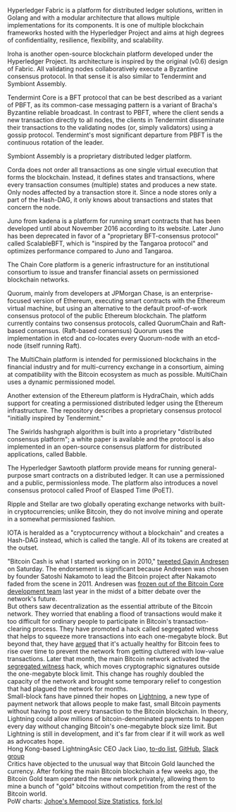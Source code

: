 
Hyperledger Fabric is a platform for distributed ledger solutions, written in
 Golang and with a modular architecture that allows multiple implementations for
 its components. It is one of multiple blockchain frameworks hosted with the
 Hyperledger Project and aims at high degrees of confidentiality, resilience,
 flexibility, and scalability.

Iroha is another open-source blockchain platform developed under the Hyperledger
 Project. Its architecture is inspired by the original (v0.6) design of Fabric.
 All validating nodes collaboratively execute a Byzantine consensus protocol. In
 that sense it is also similar to Tendermint and Symbiont Assembly.

Tendermint Core is a BFT protocol that can be best described as a variant of
 PBFT, as its common-case messaging pattern is a variant of Bracha's Byzantine
 reliable broadcast. In contrast to PBFT, where the client sends a new
 transaction directly to all nodes, the clients in Tendermint disseminate their
 transactions to the validating nodes (or, simply validators) using a gossip
 protocol. Tendermint's most significant departure from PBFT is the continuous
 rotation of the leader.

Symbiont Assembly is a proprietary distributed ledger platform.

Corda does not order all transactions as one single virtual execution that forms
 the blockchain. Instead, it defines states and transactions, where every
 transaction consumes (multiple) states and produces a new state. Only nodes
 affected by a transaction store it. Since a node stores only a part of the
 Hash-DAG, it only knows about transactions and states that concern the node.

Juno from kadena is a platform for running smart contracts that has been
 developed until about November 2016 according to its website. Later Juno has
 been deprecated in favor of a "proprietary BFT-consensus protocol" called
 ScalableBFT, which is "inspired by the Tangaroa protocol" and optimizes
 performance compared to Juno and Tangaroa.

The Chain Core platform is a generic infrastructure for an institutional
 consortium to issue and transfer financial assets on permissioned blockchain
 networks.

Quorum, mainly from developers at JPMorgan Chase, is an enterprise-focused
 version of Ethereum, executing smart contracts with the Ethereum virtual
 machine, but using an alternative to the default proof-of-work consensus
 protocol of the public Ethereum blockchain. The platform currently contains
 two consensus protocols, called QuorumChain and Raft-based consensus.
 (Raft-based consensus) Quorum uses the implementation in etcd and co-locates
 every Quorum-node with an etcd-node (itself running Raft).

The MultiChain platform is intended for permissioned blockchains in the
 financial industry and for multi-currency exchange in a consortium, aiming at
 compatibility with the Bitcoin ecosystem as much as possible. MultiChain uses a
 dynamic permissioned model.

Another extension of the Ethereum platform is HydraChain, which adds support for
 creating a permissioned distributed ledger using the Ethereum infrastructure.
 The repository describes a proprietary consensus protocol "initially inspired
 by Tendermint."

The Swirlds hashgraph algorithm is built into a proprietary "distributed
 consensus platform"; a white paper is available and the protocol is also
 implemented in an open-source consensus platform for distributed applications,
 called Babble.

The Hyperledger Sawtooth platform provide means for running general-purpose
 smart contracts on a distributed ledger. It can use a permissioned and a
 public, permissionless mode. The platform also introduces a novel consensus
 protocol called Proof of Elasped Time (PoET).

Ripple and Stellar are two globally operating exchange networks with built-in
 cryptocurrencies; unlike Bitcoin, they do not involve mining and operate in a
 somewhat permissioned fashion.

IOTA is heralded as a "cryptocurrency without a blockchain" and creates a
 Hash-DAG instead, which is called the tangle. All of its tokens are created at
 the outset.

"Bitcoin Cash is what I started working on in 2010,"
 [tweeted Gavin Andresen](https://twitter.com/gavinandresen/status/929377620000681984)
 on Saturday. The endorsement is significant because Andresen was chosen by
 founder Satoshi Nakamoto to lead the Bitcoin project after Nakamoto faded from
 the scene in 2011. Andresen was
 [frozen out of the Bitcoin Core development team](https://www.theguardian.com/technology/2016/may/06/bitcoin-project-blocks-out-gavin-andresen-over-satoshi-nakamoto-claims)
 last year in the midst of a bitter debate over the network's future.<br>
But others saw decentralization as the essential attribute of the Bitcoin
 network. They worried that enabling a flood of transactions would make it too
 difficult for ordinary people to participate in Bitcoin's transaction-clearing
 process. They have promoted a hack called segregated witness that helps to
 squeeze more transactions into each one-megabyte block. But beyond that, they
 have
 [argued](https://medium.com/@jgarzik/bitcoin-is-being-hot-wired-for-settlement-a5beb1df223a)
 that it's actually healthy for Bitcoin fees to rise over time to prevent the
 network from getting cluttered with low-value transactions. Later that month,
 the main Bitcoin network activated the
 [segregated witness](https://en.wikipedia.org/wiki/SegWit) hack, which moves
 cryptographic signatures outside the one-megabyte block limit. This change has
 roughly doubled the capacity of the network and brought some temporary relief
 to congestion that had plagued the network for months.<br>
Small-block fans have pinned their hopes on
 [Lightning](https://en.wikipedia.org/wiki/Lightning_Network), a new type of
 payment network that allows people to make fast, small Bitcoin payments without
 having to post every transaction to the Bitcoin blockchain. In theory,
 Lightning could allow millions of bitcoin-denominated payments to happen every
 day without changing Bitcoin's one-megabyte block size limit. But Lightning is
 still in development, and it's far from clear if it will work as well as
 advocates hope.<br>
Hong Kong-based LightningAsic CEO Jack Liao,
 [to-do list](https://trello.com/b/P1rLw1G9/bitcoin-gold-todos),
 [GitHub](https://github.com/BTCGPU/BTCGPU),
 [Slack group](https://bitcoin-gold.slack.com/)<br>
Critics have objected to the unusual way that Bitcoin Gold launched the
 currency. After forking the main Bitcoin blockchain a few weeks ago, the
 Bitcoin Gold team operated the new network privately, allowing them to mine a
 bunch of "gold" bitcoins without competition from the rest of the Bitcoin
 world.<br>
PoW charts:
 [Johoe's Mempool Size Statistics](https://jochen-hoenicke.de/queue/#2w),
 [fork.lol](https://fork.lol/pow/hashrate)

